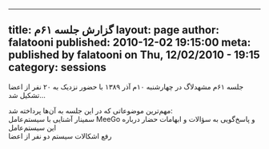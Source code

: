 ----------
title: گزارش جلسه ۶۱‌م
layout: page
author: falatooni
published: 2010-12-02 19:15:00
meta: published by falatooni on Thu, 12/02/2010 - 19:15
category: sessions
----------
جلسه ۶۱‌م مشهدلاگ در چهارشنبه ۱۰‌م آذر ۱۳۸۹ با حضور نزدیک به ۲۰ نفر از اعضا
تشکیل شد...


<!--more-->



مهم‌ترین موضوعاتی که در این جلسه به آن‌ها پرداخته شد:  
سمینار آشنایی با سیستم‌عامل MeeGo و پاسخ‌گویی به سؤالات و ابهامات حضار درباره
این سیستم‌عامل  
رفع اشکالات سیستم دو نفر از اعضا
